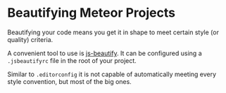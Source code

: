 # Beautifying Meteor Projects

Beautifying your code means you get it in shape to meet certain style (or quality) criteria.

A convenient tool to use is [js-beautify](https://github.com/beautify-web/js-beautify). It can be configured using a `.jsbeautifyrc` file in the root of your project.

Similar to `.editorconfig` it is not capable of automatically meeting every style convention, but most of the big ones. 
